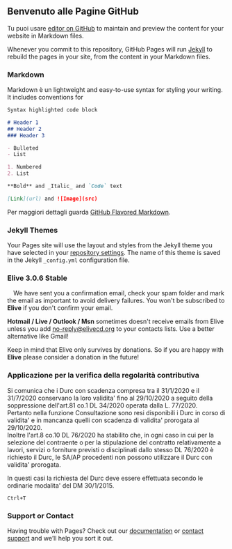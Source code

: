 ## Benvenuto alle Pagine GitHub

Tu puoi usare [editor on GitHub](https://github.com/paselsoft/siena/edit/master/README.md) to maintain and preview the content for your website in Markdown files.

Whenever you commit to this repository, GitHub Pages will run [Jekyll](https://jekyllrb.com/) to rebuild the pages in your site, from the content in your Markdown files.

### Markdown

Markdown è un lightweight and easy-to-use syntax for styling your writing. It includes conventions for

```markdown
Syntax highlighted code block

# Header 1
## Header 2
### Header 3

- Bulleted
- List

1. Numbered
2. List

**Bold** and _Italic_ and `Code` text

[Link](url) and ![Image](src)
```

Per maggiori dettagli guarda [GitHub Flavored Markdown](https://guides.github.com/features/mastering-markdown/).

### Jekyll Themes

Your Pages site will use the layout and styles from the Jekyll theme you have selected in your [repository settings](https://github.com/paselsoft/siena/settings). The name of this theme is saved in the Jekyll `_config.yml` configuration file.

### Elive 3.0.6 Stable
&ensp;&ensp;We have sent you a confirmation email, check your spam folder and mark the email as important to avoid delivery failures.
You won't be subscribed to **Elive** if you don't confirm your email.

**Hotmail / Live / Outlook / Msn** sometimes doesn't receive emails from Elive unless you add no-reply@elivecd.org to your contacts lists. Use a better alternative like Gmail!

Keep in mind that Elive only survives by donations. So if you are happy with **Elive** please consider a donation in the future!

### Applicazione per la verifica della regolarità contributiva

Si comunica che i Durc con scadenza compresa tra il 31/1/2020 e il 31/7/2020 conservano la loro validita' fino al 29/10/2020 a seguito della soppressione dell'art.81 co.1 DL 34/2020 operata dalla L. 77/2020.  
Pertanto nella funzione Consultazione sono resi disponibili i Durc in corso di validita' e in mancanza quelli con scadenza di validita' prorogata al 29/10/2020.  
Inoltre l'art.8 co.10 DL 76/2020 ha stabilito che, in ogni caso in cui per la selezione del contraente o per la stipulazione del contratto relativamente a lavori, servizi o forniture previsti o disciplinati dallo stesso DL 76/2020 è richiesto il Durc, le SA/AP procedenti non possono utilizzare il Durc con validita' prorogata.

In questi casi la richiesta del Durc deve essere effettuata secondo le ordinarie modalita' del DM 30/1/2015.

`Ctrl+T`

### Support or Contact

Having trouble with Pages? Check out our [documentation](https://docs.github.com/categories/github-pages-basics/) or [contact support](https://github.com/contact) and we’ll help you sort it out.
